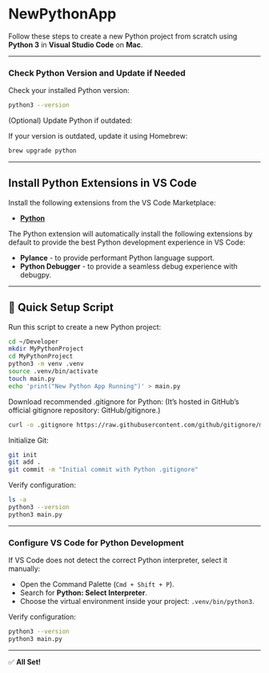 # NewPythonApp

Follow these steps to create a new Python project from scratch using **Python 3** in **Visual Studio Code** on **Mac**.

---

### Check Python Version and Update if Needed

Check your installed Python version:
```bash
python3 --version
```
(Optional) Update Python if outdated:

If your version is outdated, update it using Homebrew:
```bash
brew upgrade python
```

---

## Install Python Extensions in VS Code

Install the following extensions from the VS Code Marketplace:

- **[Python](https://marketplace.visualstudio.com/items?itemName=ms-python.python)**

The Python extension will automatically install the following extensions by default to provide the best Python development experience in VS Code:

- **Pylance** - to provide performant Python language support.
- **Python Debugger** - to provide a seamless debug experience with debugpy.

---

## 🚀 Quick Setup Script
Run this script to create a new Python project:
```bash
cd ~/Developer              
mkdir MyPythonProject       
cd MyPythonProject          
python3 -m venv .venv       
source .venv/bin/activate   
touch main.py               
echo 'print("New Python App Running")' > main.py  
```
Download recommended .gitignore for Python:
(It’s hosted in GitHub’s official gitignore repository: GitHub/gitignore.)
```bash
curl -o .gitignore https://raw.githubusercontent.com/github/gitignore/main/Python.gitignore 
``` 

Initialize Git:
```bash
git init
git add .
git commit -m "Initial commit with Python .gitignore"
```

Verify configuration:
```bash
ls -a
python3 --version
python3 main.py
```

---

### Configure VS Code for Python Development
If VS Code does not detect the correct Python interpreter, select it manually:
- Open the Command Palette (`Cmd + Shift + P`).
- Search for **Python: Select Interpreter**.
- Choose the virtual environment inside your project: `.venv/bin/python3`.

Verify configuration:
```bash
python3 --version
python3 main.py
```

---


✅ **All Set!**
